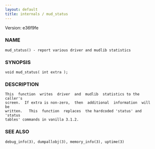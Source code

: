 ```yaml
---
layout: default
title: internals / mud_status
---
```


Version: e36f9fe




### NAME
    mud_status() - report various driver and mudlib statistics


### SYNOPSIS
    void mud_status( int extra );


### DESCRIPTION
    This  function  writes  driver  and  mudlib  statistics to the caller's
    screen.  If extra is non-zero,  then  additional  information  will  be
    written.   This  function  replaces  the hardcoded 'status' and 'status
    tables' commands in vanilla 3.1.2.


### SEE ALSO
    debug_info(3), dumpallobj(3), memory_info(3), uptime(3)



